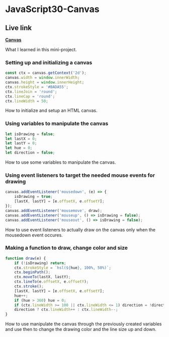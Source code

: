 # JavaScript30-Canvas

## Live link
**[Canvas](https://rawcdn.githack.com/Redvanisation/JavaScript-30/c75584023ce465e9fc4e38a4b6255900b73d1be9/8.Canvas/index.html)**

What I learned in this mini-project.

### Setting up and initializing a canvas

``` javascript
const ctx = canvas.getContext('2d');
canvas.width = window.innerWidth;
canvas.height = window.innerHeight;
ctx.strokeStyle = '#BADA55';
ctx.lineJoin = 'round';
ctx.lineCap = 'round';
ctx.lineWidth = 50;
```

How to initialize and setup an HTML canvas.

### Using variables to manipulate the canvas

``` JavaScript
let isDrawing = false;
let lastX = 0;
let lastY = 0;
let hue = 0;
let direction = false;
```

How to use some variables to manipulate the canvas.

### Using event listeners to target the needed mouse events for drawing

``` JavaScript
canvas.addEventListener('mousedown', (e) => {
    isDrawing = true;
    [lastX, lastY] = [e.offsetX, e.offsetY];
});
canvas.addEventListener('mousemove', draw);
canvas.addEventListener('mouseup', () => isDrawing = false);
canvas.addEventListener('mouseout', () => isDrawing = false);
```

How to use event listeners to actually draw on the canvas only when the mousedown event occures.


### Making a function to draw, change color and size

``` javascript
function draw(e) {
    if (!isDrawing) return;
    ctx.strokeStyle = `hsl(${hue}, 100%, 50%)`;
    ctx.beginPath();
    ctx.moveTo(lastX, lastY);
    ctx.lineTo(e.offsetX, e.offsetY);
    ctx.stroke();
    [lastX, lastY] = [e.offsetX, e.offsetY];
    hue++;
    if (hue > 360) hue = 0;
    if (ctx.lineWidth >= 100 || ctx.lineWidth <= 1) direction = !direction;
    direction ? ctx.lineWidth++ : ctx.lineWidth--;
}
```

How to use manipulate the canvas through the previously created variables and use then to change the drawing color and the line size up and down.

